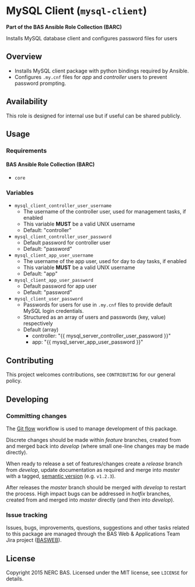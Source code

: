 # MySQL Client (`mysql-client`)

**Part of the BAS Ansible Role Collection (BARC)**

Installs MySQL database client and configures password files for users

## Overview

* Installs MySQL client package with python bindings required by Ansible.
* Configures `.my.cnf` files for *app* and *controller* users to prevent password prompting.

## Availability

This role is designed for internal use but if useful can be shared publicly.

## Usage

### Requirements

#### BAS Ansible Role Collection (BARC)

* `core`

### Variables

* `mysql_client_controller_user_username`
    * The username of the controller user, used for management tasks, if enabled
    * This variable **MUST** be a valid UNIX username
    * Default: "controller"
* `mysql_client_controller_user_password`
    * Default password for controller user
    * Default: "password"
* `mysql_client_app_user_username`
    * The username of the app user, used for day to day tasks, if enabled
    * This variable **MUST** be a valid UNIX username
    * Default: "app"
* `mysql_client_app_user_password`
    * Default password for app user
    * Default: "password"
* `mysql_client_user_password`
    * Passwords for users for use in `.my.cnf` files to provide default MySQL login credentials.
    * Structured as an array of users and passwords (key, value) respectively
    * Default (array)
        * controller: "{{ mysql_server_controller_user_password }}"
        * app: "{{ mysql_server_app_user_password }}"

## Contributing

This project welcomes contributions, see `CONTRIBUTING` for our general policy.

## Developing

### Committing changes

The [Git flow](https://www.atlassian.com/git/tutorials/comparing-workflows/gitflow-workflow) workflow is used to manage development of this package.

Discrete changes should be made within *feature* branches, created from and merged back into *develop* (where small one-line changes may be made directly).

When ready to release a set of features/changes create a *release* branch from *develop*, update documentation as required and merge into *master* with a tagged, [semantic version](http://semver.org/) (e.g. `v1.2.3`).

After releases the *master* branch should be merged with *develop* to restart the process. High impact bugs can be addressed in *hotfix* branches, created from and merged into *master* directly (and then into *develop*).

### Issue tracking

Issues, bugs, improvements, questions, suggestions and other tasks related to this package are managed through the BAS Web & Applications Team Jira project ([BASWEB](https://jira.ceh.ac.uk/browse/BASWEB)).

## License

Copyright 2015 NERC BAS. Licensed under the MIT license, see `LICENSE` for details.